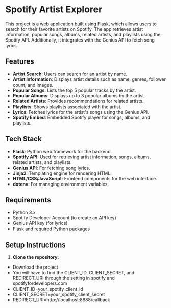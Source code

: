 # Spotify Artist Explorer

This project is a web application built using Flask, which allows users to search
for their favorite artists on Spotify. The app retrieves artist information, popular songs, albums, related artists, 
and playlists using the Spotify API. Additionally, it integrates with the Genius API to fetch song lyrics.

## Features

- **Artist Search**: Users can search for an artist by name.
- **Artist Information**: Displays artist details such as name, genres, follower count, and images.
- **Popular Songs**: Lists the top 5 popular tracks by the artist.
- **Popular Albums**: Displays up to 3 popular albums by the artist.
- **Related Artists**: Provides recommendations for related artists.
- **Playlists**: Shows playlists associated with the artist.
- **Lyrics**: Fetches lyrics for the artist's songs using the Genius API.
- **Spotify Embed**: Embedded Spotify player for songs, albums, and playlists.

## Tech Stack

- **Flask**: Python web framework for the backend.
- **Spotify API**: Used for retrieving artist information, songs, albums, related artists, and playlists.
- **Genius API**: For fetching song lyrics.
- **Jinja2**: Templating engine for rendering HTML.
- **HTML/CSS/JavaScript**: Frontend components for the web interface.
- **dotenv**: For managing environment variables.

## Requirements

- Python 3.x
- Spotify Developer Account (to create an API key)
- Genius API key (for lyrics)
- Flask and required Python packages

## Setup Instructions

1. **Clone the repository:**
- Download the project
- You will have to find the CLIENT_ID, CLIENT_SECRET, and REDIRECT_URI through the setting in spotify and spotifyfordevelopers.com
- CLIENT_ID=your_spotify_client_id
- CLIENT_SECRET=your_spotify_client_secret
- REDIRECT_URI=http://localhost:8888/callback
